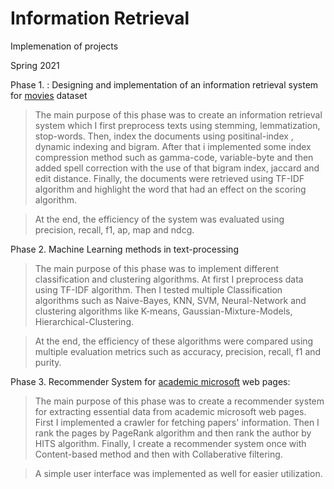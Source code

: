 # Information Retrieval
Implemenation of projects

Spring 2021

Phase 1. : Designing and implementation of an information retrieval system for [movies](https://www.kaggle.com/stefanoleone992/imdb-extensive-dataset) dataset

> The main purpose of this phase was to create an information retrieval system which I first preprocess texts using stemming, lemmatization, stop-words. Then, index the documents using positinal-index , dynamic indexing and bigram. After that i implemented some index compression method such as gamma-code, variable-byte and then added spell correction with the use of that bigram index, jaccard and edit distance. Finally, the documents were retrieved using TF-IDF algorithm and highlight the word that had an effect on the scoring algorithm. 
      
> At the end, the efficiency of the system was evaluated using precision, recall, f1, ap, map and ndcg.
       

Phase 2. Machine Learning methods in text-processing

> The main purpose of this phase was to implement different classification and clustering algorithms. At first I preprocess data using TF-IDF algorithm. Then I tested multiple Classification algorithms such as Naive-Bayes, KNN, SVM, Neural-Network and clustering algorithms like K-means, Gaussian-Mixture-Models, Hierarchical-Clustering.
       
> At the end, the efficiency of these algorithms were compared using multiple evaluation metrics such as accuracy, precision, recall, f1 and purity.
       

Phase 3. Recommender System for [academic microsoft](https://academic.microsoft.com/) web pages:

> The main purpose of this phase was to create a recommender system for extracting essential data from academic microsoft web pages. First I implemented a crawler for fetching papers' information. Then I rank the pages by PageRank algorithm and then rank the author by HITS algorithm. Finally, I create a recommender system once with Content-based method and then with Collaberative filtering.
             
> A simple user interface was implemented as well for easier utilization.
